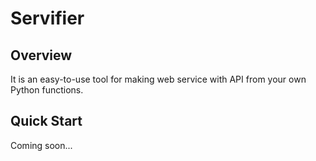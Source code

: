 # Servifier

## Overview

It is an easy-to-use tool for making web service with API from your own Python functions.

## Quick Start

Coming soon...
